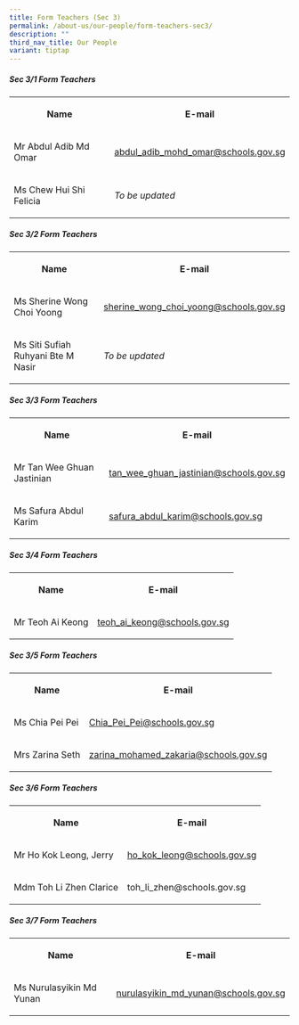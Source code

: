 ```yaml
---
title: Form Teachers (Sec 3)
permalink: /about-us/our-people/form-teachers-sec3/
description: ""
third_nav_title: Our People
variant: tiptap
---
```

<h5>Sec 3/1 Form Teachers</h5>
<table style="minWidth: 50px">
<colgroup>
<col>
<col>
</colgroup>
<tbody>
<tr>
<th rowspan="1" colspan="1">
<p>Name</p>
</th>
<th rowspan="1" colspan="1">
<p>E-mail</p>
</th>
</tr>
<tr>
<td rowspan="1" colspan="1">
<p>Mr Abdul Adib Md Omar</p>
</td>
<td rowspan="1" colspan="1">
<p><a href="mailto:abdul_adib_mohd_omar@schools.gov.sg" rel="noopener noreferrer nofollow" target="_blank">abdul_adib_mohd_omar@schools.gov.sg</a>
</p>
</td>
</tr>
<tr>
<td rowspan="1" colspan="1">
<p>Ms Chew Hui Shi Felicia</p>
</td>
<td rowspan="1" colspan="1">
<p><em>To be updated</em>
</p>
</td>
</tr>
</tbody>
</table>
<h5>Sec 3/2 Form Teachers</h5>
<table style="minWidth: 50px">
<colgroup>
<col>
<col>
</colgroup>
<tbody>
<tr>
<th rowspan="1" colspan="1">
<p>Name</p>
</th>
<th rowspan="1" colspan="1">
<p>E-mail</p>
</th>
</tr>
<tr>
<td rowspan="1" colspan="1">
<p>Ms Sherine Wong Choi Yoong</p>
</td>
<td rowspan="1" colspan="1">
<p><a href="mailto:sherine_wong_choi_yoong@schools.gov.sg" rel="noopener noreferrer nofollow" target="_blank">sherine_wong_choi_yoong@schools.gov.sg</a>
</p>
</td>
</tr>
<tr>
<td rowspan="1" colspan="1">
<p>Ms Siti Sufiah Ruhyani Bte M Nasir</p>
</td>
<td rowspan="1" colspan="1">
<p><em>To be updated</em>
</p>
</td>
</tr>
</tbody>
</table>
<h5>Sec 3/3 Form Teachers</h5>
<table style="minWidth: 50px">
<colgroup>
<col>
<col>
</colgroup>
<tbody>
<tr>
<th rowspan="1" colspan="1">
<p>Name</p>
</th>
<th rowspan="1" colspan="1">
<p>E-mail</p>
</th>
</tr>
<tr>
<td rowspan="1" colspan="1">
<p>Mr Tan Wee Ghuan Jastinian</p>
</td>
<td rowspan="1" colspan="1">
<p><a href="mailto:tan_wee_ghuan_jastinian@schools.gov.sg" rel="noopener noreferrer nofollow" target="_blank">tan_wee_ghuan_jastinian@schools.gov.sg</a>
</p>
</td>
</tr>
<tr>
<td rowspan="1" colspan="1">
<p>Ms Safura Abdul Karim</p>
</td>
<td rowspan="1" colspan="1">
<p><a href="mailto:safura_abdul_karim@schools.gov.sg" rel="noopener noreferrer nofollow" target="_blank">safura_abdul_karim@schools.gov.sg</a>
</p>
</td>
</tr>
</tbody>
</table>
<h5>Sec 3/4 Form Teachers</h5>
<table style="minWidth: 50px">
<colgroup>
<col>
<col>
</colgroup>
<tbody>
<tr>
<th rowspan="1" colspan="1">
<p>Name</p>
</th>
<th rowspan="1" colspan="1">
<p>E-mail</p>
</th>
</tr>
<tr>
<td rowspan="1" colspan="1">
<p>Mr Teoh Ai Keong</p>
</td>
<td rowspan="1" colspan="1">
<p><a href="mailto:teoh_ai_keong@schools.gov.sg" rel="noopener noreferrer nofollow" target="_blank">teoh_ai_keong@schools.gov.sg</a>
</p>
</td>
</tr>
</tbody>
</table>
<h5>Sec 3/5 Form Teachers</h5>
<table style="minWidth: 50px">
<colgroup>
<col>
<col>
</colgroup>
<tbody>
<tr>
<th rowspan="1" colspan="1">
<p>Name</p>
</th>
<th rowspan="1" colspan="1">
<p>E-mail</p>
</th>
</tr>
<tr>
<td rowspan="1" colspan="1">
<p>Ms Chia Pei Pei</p>
</td>
<td rowspan="1" colspan="1">
<p><a href="mailto:Chia_Pei_Pei@schools.gov.sg" rel="noopener noreferrer nofollow" target="_blank">Chia_Pei_Pei@schools.gov.sg</a>
</p>
</td>
</tr>
<tr>
<td rowspan="1" colspan="1">
<p>Mrs Zarina Seth</p>
</td>
<td rowspan="1" colspan="1">
<p><a href="mailto:zarina_mohamed_zakaria@schools.gov.sg" rel="noopener noreferrer nofollow" target="_blank">zarina_mohamed_zakaria@schools.gov.sg</a>
</p>
</td>
</tr>
</tbody>
</table>
<h5>Sec 3/6 Form Teachers</h5>
<table style="minWidth: 50px">
<colgroup>
<col>
<col>
</colgroup>
<tbody>
<tr>
<th rowspan="1" colspan="1">
<p>Name</p>
</th>
<th rowspan="1" colspan="1">
<p>E-mail</p>
</th>
</tr>
<tr>
<td rowspan="1" colspan="1">
<p>Mr Ho Kok Leong, Jerry</p>
</td>
<td rowspan="1" colspan="1">
<p><a href="mailto:ho_kok_leong@schools.gov.sg" rel="noopener noreferrer nofollow" target="_blank">ho_kok_leong@schools.gov.sg</a>
</p>
</td>
</tr>
<tr>
<td rowspan="1" colspan="1">
<p>Mdm Toh Li Zhen Clarice</p>
</td>
<td rowspan="1" colspan="1">
<p>toh_li_zhen@schools.gov.sg</p>
</td>
</tr>
</tbody>
</table>
<h5>Sec 3/7 Form Teachers</h5>
<table style="minWidth: 50px">
<colgroup>
<col>
<col>
</colgroup>
<tbody>
<tr>
<th rowspan="1" colspan="1">
<p>Name</p>
</th>
<th rowspan="1" colspan="1">
<p>E-mail</p>
</th>
</tr>
<tr>
<td rowspan="1" colspan="1">
<p>Ms Nurulasyikin Md Yunan</p>
</td>
<td rowspan="1" colspan="1">
<p><a href="mailto:nurulasyikin_md_yunan@schools.gov.sg" rel="noopener noreferrer nofollow" target="_blank">nurulasyikin_md_yunan@schools.gov.sg</a>
</p>
</td>
</tr>
</tbody>
</table>
<p></p>